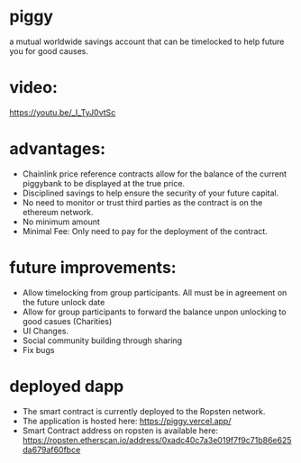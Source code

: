 # piggy

a mutual worldwide savings account that can be timelocked to help future you for good causes.

# video:
https://youtu.be/_I_TyJ0vtSc

# advantages:
- Chainlink price reference contracts allow for the balance of the current piggybank to be displayed at the true price.
- Disciplined savings to help ensure the security of your future capital.
- No need to monitor or trust third parties as the contract is on the ethereum network.
- No minimum amount
- Minimal Fee: Only need to pay for the deployment of the contract.

# future improvements:
- Allow timelocking from group participants. All must be in agreement on the future unlock date
- Allow for group participants to forward the balance unpon unlocking to good casues (Charities)
- UI Changes.
- Social community building through sharing
- Fix bugs
  

# deployed dapp
- The smart contract is currently deployed to the Ropsten network.
- The application is hosted here:
https://piggy.vercel.app/
- Smart Contract address on ropsten is available here:
https://ropsten.etherscan.io/address/0xadc40c7a3e019f7f9c71b86e625da679af60fbce





